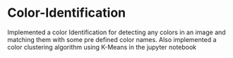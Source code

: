 # Color-Identification

Implemented a color Identification for detecting any colors in an image and matching them with some pre defined color names.
Also implemented a color clustering algorithm using K-Means in the jupyter notebook
